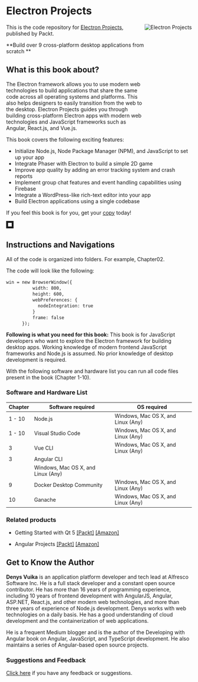 # Electron Projects

<a href="https://www.packtpub.com/mobile/electron-projects?utm_source=github&utm_medium=repository&utm_campaign=9781838552206"><img src="https://www.packtpub.com/media/catalog/product/cache/e4d64343b1bc593f1c5348fe05efa4a6/9/7/9781838552206-original.png" alt="Electron Projects" height="256px" align="right"></a>

This is the code repository for [Electron Projects](https://www.packtpub.com/mobile/electron-projects?utm_source=github&utm_medium=repository&utm_campaign=9781838552206), published by Packt.

**Build over 9 cross-platform desktop applications from scratch	**

## What is this book about?
The Electron framework allows you to use modern web technologies to build applications that share the same code across all operating systems and platforms. This also helps designers to easily transition from the web to the desktop. Electron Projects guides you through building cross-platform Electron apps with modern web technologies and JavaScript frameworks such as Angular, React.js, and Vue.js.

This book covers the following exciting features:
* Initialize Node.js, Node Package Manager (NPM), and JavaScript to set up your app
* Integrate Phaser with Electron to build a simple 2D game
* Improve app quality by adding an error tracking system and crash reports
* Implement group chat features and event handling capabilities using Firebase
* Integrate a WordPress-like rich-text editor into your app
* Build Electron applications using a single codebase

If you feel this book is for you, get your [copy](https://www.amazon.com/dp/B07ZHCHWLM) today!

<a href="https://www.packtpub.com/?utm_source=github&utm_medium=banner&utm_campaign=GitHubBanner"><img src="https://raw.githubusercontent.com/PacktPublishing/GitHub/master/GitHub.png" 
alt="https://www.packtpub.com/" border="5" /></a>


## Instructions and Navigations
All of the code is organized into folders. For example, Chapter02.

The code will look like the following:
```
win = new BrowserWindow({ 
          width: 800, 
          height: 600, 
          webPreferences: {
            nodeIntegration: true
          }
          frame: false 
      });
```

**Following is what you need for this book:**
This book is for JavaScript developers who want to explore the Electron framework for building desktop apps. Working knowledge of modern frontend JavaScript frameworks and Node.js is assumed. No prior knowledge of desktop development is required.

With the following software and hardware list you can run all code files present in the book (Chapter 1-10).

### Software and Hardware List

| Chapter  | Software required                   | OS required                        |
| -------- | ------------------------------------| -----------------------------------|
| 1 - 10       | Node.js                    | Windows, Mac OS X, and Linux (Any) |
| 1 - 10        | Visual Studio Code            | Windows, Mac OS X, and Linux (Any) |
| 3        | Vue CLI            | Windows, Mac OS X, and Linux (Any) |
| 3        | Angular CLI
            | Windows, Mac OS X, and Linux (Any) |
| 9        | Docker Desktop Community            | Windows, Mac OS X, and Linux (Any) |
| 10        | Ganache            | Windows, Mac OS X, and Linux (Any) |



### Related products <Other books you may enjoy>
* Getting Started with Qt 5
 [[Packt]](https://www.packtpub.com/application-development/getting-started-qt-5?utm_source=github&utm_medium=repository&utm_campaign=9781789956030) [[Amazon]](https://www.amazon.com/dp/178995603X)

* Angular Projects [[Packt]](https://www.packtpub.com/web-development/angular-projects?utm_source=github&utm_medium=repository&utm_campaign=9781838559359) [[Amazon]](https://www.amazon.com/dp/B07XLKCZMJ)

## Get to Know the Author
**Denys Vuika**
is an application platform developer and tech lead at Alfresco Software Inc. He is a full stack developer and a constant open source contributor. He has more than 16 years of programming experience, including 10 years of frontend development with AngularJS, Angular, ASP.NET, React.js, and other modern web technologies, and more than three years of experience of Node.js development. Denys works with web technologies on a daily basis. He has a good understanding of cloud development and the containerization of web applications.

He is a frequent Medium blogger and is the author of the Developing with Angular book on Angular, JavaScript, and TypeScript development. He also maintains a series of Angular-based open source projects.


### Suggestions and Feedback
[Click here](https://docs.google.com/forms/d/e/1FAIpQLSdy7dATC6QmEL81FIUuymZ0Wy9vH1jHkvpY57OiMeKGqib_Ow/viewform) if you have any feedback or suggestions.
